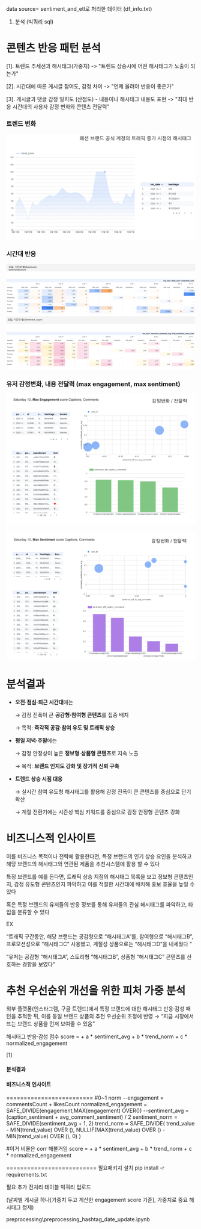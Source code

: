 data source= sentiment_and_etl로 처리한 데이터 (df_info.txt)
1. 분석 (빅쿼리 sql)

# 콘텐츠 반응 패턴 분석

[1]. 트렌드 추세선과 해시태그(가중치)
-> "트렌드 상승시에 어떤 해시태그가 노출이 되는가"

[2]. 시간대에 따른 게시글 참여도, 감정 차이
-> "언제 올려야 반응이 좋은가"

[3]. 게시글과 댓글 감정 일치도 (산점도) - 내용이나 해시태그 내용도 표현
-> "최대 반응 시간대의 사용자 감정 변화와 콘텐츠 전달력"



### 트렌드 변화
![트렌드 변화](./images/trend_dashboard.PNG)

### 시간대 반응
![시간대 반응](./images/likesCount_commentsCount_dashboard.PNG)

### 유저 감정변화, 내용 전달력 (max engagement, max sentiment)
![감정 변화](./images/max_engagement_captions_comments_analysis.PNG)

![감정 변화](./images/max_sentiment_captions_comments_analysis.PNG)


# 분석결과

- **오전·점심·퇴근 시간대**에는
    
    → 감정 진폭이 큰 **공감형·참여형 콘텐츠**를 집중 배치
    
    → 목적: **즉각적 공감·참여 유도 및 트래픽 상승**
    
- **평일 저녁·주말**에는
    
    → 감정 안정성이 높은 **정보형·상품형 콘텐츠**로 지속 노출
    
    → 목적: **브랜드 인지도 강화 및 장기적 신뢰 구축**
    
- **트렌드 상승 시점 대응**
    
    → 실시간 참여 유도형 해시태그를 활용해 감정 진폭이 큰 콘텐츠를 중심으로 단기 확산
    
    → 계절 전환기에는 시즌성 핵심 키워드를 중심으로 감정 안정형 콘텐츠 강화



# 비즈니스적 인사이트

이를 비즈니스 목적이나 전략에 활용한다면, 특정 브랜드의 인기 상승 요인을 분석하고 해당 브랜드의 해시태그와 연관된 제품을 추천시스템에 활용 할 수 있다

특정 브랜드를 예를 든다면, 트래픽 상승 지점의 해시태그 목록을 보고 정보형 콘텐츠인지, 감정 유도형 콘텐츠인지 파악하고 이를 적절한 시간대에 배치해 홍보 효율을 높일 수 있다

혹은 특정 브랜드의 유저들의 반응 정보를 통해 유저들의 관심 해시태그를 파악하고, 타입을 분류할 수 있다

EX

“트래픽 구간동안, 해당 브랜드는 공감형으로 “해시태그A”를, 참여형으로 “해시태그B”, 프로모션성으로 “해시태그C” 사용했고, 계절성 상품으로는 “해시태그D”을 내세웠다 ”

“유저는 공감형 “해시태그A”, 스토리형 “해시태그B”, 상품형 “해시태그C” 콘텐츠를 선호하는 경향을 보였다”




# 추천 우선순위 개선을 위한 피처 가중 분석

외부 플랫폼(인스타그램, 구글 트렌드)에서
특정 브랜드에 대한 해시태그 반응·감성 패턴을 추적한 뒤,
이를 동일 브랜드 상품의 추천 우선순위 조정에 반영 →
“지금 시장에서 뜨는 브랜드 상품을 먼저 보여줄 수 있음”

해시태그 반응·감성 점수
score =
      + a * sentiment_avg
      + b * trend_norm
      + c * normalized_engagement

[1]

#### 분석결과
#### 비즈니스적 인사이트

=========================
#0~1 norm
--engagement = commentsCount + likesCount
normalized_engagement = SAFE_DIVIDE(engagement,MAX(engagement) OVER())
--sentiment_avg = (caption_sentiment + avg_comment_sentiment) / 2
sentiment_norm = SAFE_DIVIDE(sentiment_avg + 1, 2)
trend_norm = SAFE_DIVIDE(
                trend_value - MIN(trend_value) OVER (),
                NULLIF(MAX(trend_value) OVER () - MIN(trend_value) OVER (), 0)
              )

#이거 비율은 corr 해볼거임
score =
      + a * sentiment_avg
      + b * trend_norm
      + c * normalized_engagement


==========================
필요패키지 설치
pip install -r requirements.txt

필요 추가 전처리 테이블 빅쿼리 업로드 

(날짜별 게시글 하나[가중치 두고 계산한 engagement score 기준], 가중치로 중요 해시태그 정제)

preprocessing\preprocessing_hashtag_date_update.ipynb

